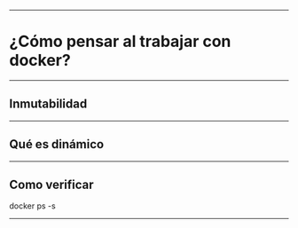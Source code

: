 ***
# ¿Cómo pensar al trabajar con docker?

---
## Inmutabilidad

---
## Qué es dinámico
---
## Como verificar
docker ps -s
***
